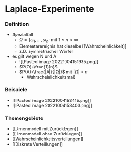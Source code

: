 # Laplace-Experimente
### Definition
+ Spezialfall
	+ $Ω=\{ω_1,...,ω_n\}$ mit $1≤n<∞$
	+ Elementarereignis hat dieselbe [[Wahrscheinlichkeit]]
	+ z.B. symmetrischer Würfel
+ es gilt wegen N und A
	+ ![[Pasted image 20221004151935.png]]
	+ $P(Ω)=\frac{1}{n}$
	+ $P(A)=\frac{|A|}{|Ω|}$ mit  $|Ω|=n$
		+ Wahrscheinlichkeitsmaß

### Beispiele
+ ![[Pasted image 20221004153415.png]]
+ ![[Pasted image 20221004153403.png]]

### Themengebiete
+ [[Urnenmodell mit Zurücklegen]]
+ [[Urnenmodell ohne Zurücklegen]]
+ [[Wahrscheinlichkeitsverteilungen]]
+ [[Diskrete Verteillungen]]